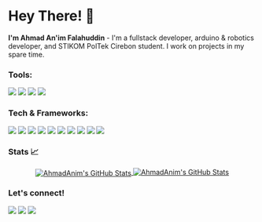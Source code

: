 # Hey There! 👋
**I'm Ahmad An'im Falahuddin** - I'm a fullstack developer, arduino & robotics developer, and STIKOM PolTek Cirebon student. I work on projects in my spare time.

### Tools:
<p>
    <img src="https://img.shields.io/badge/windows-0078D4?style=for-the-badge&logo=windows&logoColor=white" />
    <img src="https://img.shields.io/badge/Visual%20Studio%20Code-0078d7.svg?style=for-the-badge&logo=visual-studio-code&logoColor=white"/>
    <img src="https://img.shields.io/badge/Arduino%20IDE-00979D?style=for-the-badge&logo=arduino&logoColor=white"/>
    <img src="https://img.shields.io/badge/Visual%20Studio-5C2D91?style=for-the-badge&logo=visual-studio&logoColor=white"/>
</p>

### Tech & Frameworks:
<p>
    <img src="https://img.shields.io/badge/kotlin-%237F52FF.svg?style=for-the-badge&logo=kotlin&logoColor=white" />
    <img src="https://img.shields.io/badge/Flutter-02569B?style=for-the-badge&logo=flutter&logoColor=white" />
    <img src="https://img.shields.io/badge/javascript-%23323330.svg?style=for-the-badge&logo=javascript&logoColor=%23F7DF1E" />
    <img src="https://img.shields.io/badge/Node%20js-339933?style=for-the-badge&logo=nodedotjs&logoColor=white" />
    <img src="https://img.shields.io/badge/Vue.js-35495E?style=for-the-badge&logo=vuedotjs&logoColor=4FC08D" />
    <img src="https://shields.io/badge/react-black?logo=react&style=for-the-badge" />
    <img src="https://img.shields.io/badge/php-%23777BB4.svg?style=for-the-badge&logo=php&logoColor=white"/>
    <img src="https://img.shields.io/badge/Laravel-v10-FF2D20?style=for-the-badge&logo=laravel&logoColor=white"/>
    <img src="https://img.shields.io/badge/Tailwind_CSS-06B6D4?style=for-the-badge&logo=tailwindcss&logoColor=white" />
    <img src="https://img.shields.io/badge/Visual_Basic-5C2D91?style=for-the-badge&logo=visual-studio&logoColor=white" />
</p>

### Stats 📈

<p align="center">
    <a href="https://github.com/leviarista">
      <img align="center" src="https://github-readme-stats.vercel.app/api/top-langs?username=ahmadanimm&show_icons=true&title_color=70a5fd&icon_color=bf91f3&text_color=38bdae&bg_color=0D1117" alt="AhmadAnim's GitHub Stats" />
    </a>
    <a href="https://github.com/leviarista">
      <img align="top" src="https://github-readme-stats.vercel.app/api?username=ahmadanimm&show_icons=true&line_height=27&title_color=70a5fd&icon_color=bf91f3&text_color=38bdae&bg_color=0D1117" alt="AhmadAnim's GitHub Stats" />
    </a>
</p>

### Let's connect!
<p>
    <a href="https://www.linkedin.com/in/ahmadanim/" target="blank"><img src="https://img.shields.io/badge/LinkedIn-0077B5?style=for-the-badge&logo=linkedin&logoColor=white" /></a>
    <a href="https://www.instagram.com/ahmadanimm_/" target="blank"><img src="https://img.shields.io/badge/Instagram-%23E4405F.svg?style=for-the-badge&logo=Instagram&logoColor=white?" /></a>
    <a href="https://ahmadanim.netlify.app/" target="blank"><img src="https://img.shields.io/badge/website-000000?style=for-the-badge&logo=About.me&logoColor=white" /></a>

</p>

